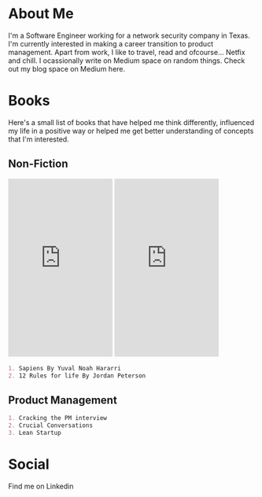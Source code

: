 # About Me

I'm a Software Engineer working for a network security company in Texas. I'm currently interested in making a career transition to product management. Apart from work, I like to travel, read and ofcourse... Netfix and chill. I ocassionally write on Medium space on random things. Check out my blog space on Medium here.

# Books

Here's a small list of books that have helped me think differently, influenced my life in a positive way or helped me get better understanding of concepts that I'm interested.

## Non-Fiction

<dl>
<iframe type="text/html" width="212" height="362" frameborder="0" allowfullscreen style="max-width:100%" src="https://read.amazon.com/kp/card?asin=B00ICN066A&preview=newtab&linkCode=kpe&ref_=cm_sw_r_kb_dp_JV75Fb1SKPJ5M&hideBuy=true&hideShare=true" ></iframe>
<iframe type="text/html" width="212" height="362" frameborder="0" allowfullscreen style="max-width:100%" src="https://read.amazon.com/kp/card?asin=B005K0AYH4&preview=newtab&linkCode=kpe&ref_=cm_sw_r_kb_dp_x975Fb8H77W30&hideBuy=true&hideShare=true" ></iframe>
</dl>

```markdown
1. Sapiens By Yuval Noah Hararri
2. 12 Rules for life By Jordan Peterson
```

## Product Management

```markdown
1. Cracking the PM interview
2. Crucial Conversations
3. Lean Startup
```
# Social

Find me on Linkedin
